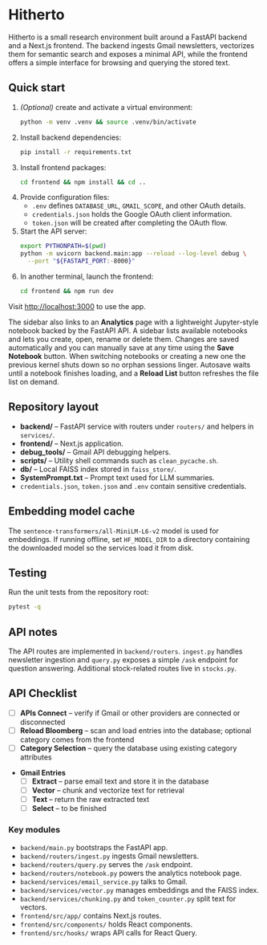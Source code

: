 # Hitherto

Hitherto is a small research environment built around a FastAPI backend and a Next.js frontend. The backend ingests Gmail newsletters, vectorizes them for semantic search and exposes a minimal API, while the frontend offers a simple interface for browsing and querying the stored text.

## Quick start

1. *(Optional)* create and activate a virtual environment:
   ```bash
   python -m venv .venv && source .venv/bin/activate
   ```
2. Install backend dependencies:
   ```bash
   pip install -r requirements.txt
   ```
3. Install frontend packages:
   ```bash
   cd frontend && npm install && cd ..
   ```
4. Provide configuration files:
   - `.env` defines `DATABASE_URL`, `GMAIL_SCOPE`, and other OAuth details.
   - `credentials.json` holds the Google OAuth client information.
   - `token.json` will be created after completing the OAuth flow.
5. Start the API server:
   ```bash
   export PYTHONPATH=$(pwd)
   python -m uvicorn backend.main:app --reload --log-level debug \
     --port "${FASTAPI_PORT:-8000}"
   ```
6. In another terminal, launch the frontend:
   ```bash
   cd frontend && npm run dev
   ```

Visit <http://localhost:3000> to use the app.

The sidebar also links to an **Analytics** page with a lightweight Jupyter-style notebook backed by the FastAPI API. A sidebar lists available notebooks and lets you create, open, rename or delete them. Changes are saved automatically and you can manually save at any time using the **Save Notebook** button. When switching notebooks or creating a new one the previous kernel shuts down so no orphan sessions linger. Autosave waits until a notebook finishes loading, and a **Reload List** button refreshes the file list on demand.

## Repository layout

- **backend/** – FastAPI service with routers under `routers/` and helpers in `services/`.
- **frontend/** – Next.js application.
- **debug_tools/** – Gmail API debugging helpers.
- **scripts/** – Utility shell commands such as `clean_pycache.sh`.
- **db/** – Local FAISS index stored in `faiss_store/`.
- **SystemPrompt.txt** – Prompt text used for LLM summaries.
- `credentials.json`, `token.json` and `.env` contain sensitive credentials.

## Embedding model cache

The `sentence-transformers/all-MiniLM-L6-v2` model is used for embeddings. If running offline, set `HF_MODEL_DIR` to a directory containing the downloaded model so the services load it from disk.

## Testing

Run the unit tests from the repository root:

```bash
pytest -q
```

## API notes

The API routes are implemented in `backend/routers`. `ingest.py` handles newsletter ingestion and `query.py` exposes a simple `/ask` endpoint for question answering. Additional stock-related routes live in `stocks.py`.

## API Checklist

- [ ] **APIs Connect** – verify if Gmail or other providers are connected or disconnected
- [ ] **Reload Bloomberg** – scan and load entries into the database; optional category comes from the frontend
- [ ] **Category Selection** – query the database using existing category attributes
- **Gmail Entries**
  - [ ] **Extract** – parse email text and store it in the database
  - [ ] **Vector** – chunk and vectorize text for retrieval
  - [ ] **Text** – return the raw extracted text
  - [ ] **Select** – to be finished

### Key modules

- `backend/main.py` bootstraps the FastAPI app.
- `backend/routers/ingest.py` ingests Gmail newsletters.
- `backend/routers/query.py` serves the `/ask` endpoint.
- `backend/routers/notebook.py` powers the analytics notebook page.
- `backend/services/email_service.py` talks to Gmail.
- `backend/services/vector.py` manages embeddings and the FAISS index.
- `backend/services/chunking.py` and `token_counter.py` split text for vectors.
- `frontend/src/app/` contains Next.js routes.
- `frontend/src/components/` holds React components.
- `frontend/src/hooks/` wraps API calls for React Query.
